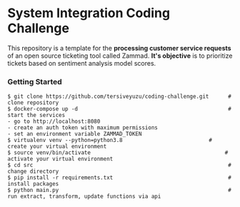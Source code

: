 # System Integration Coding Challenge #

This repository is a template for the **processing customer service requests** of an open source ticketing tool called Zammad. **It's objective** is to prioritize tickets based on sentiment analysis model scores.


### Getting Started ###

```
$ git clone https://github.com/tersiveyuzu/coding-challenge.git      # clone repository
$ docker-compose up -d                                               # start the services
- go to http://localhost:8080
- create an auth token with maximum permissions
- set an environment variable ZAMMAD_TOKEN
$ virtualenv venv --python=python3.8                           # create your virtual environment
$ source venv/bin/activate                                          # activate your virtual environment
$ cd src                                                             # change directory
$ pip install -r requirements.txt                                    # install packages
$ python main.py                                                     # run extract, transform, update functions via api
```

